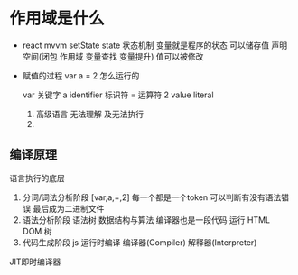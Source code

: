 # 作用域是什么

- react mvvm setState state  状态机制
  变量就是程序的状态 可以储存值 声明空间(闭包 作用域 变量查找  变量提升)
  值可以被修改
- 赋值的过程
  var a = 2 怎么运行的

  var 关键字 a identifier 标识符  = 运算符  2 value  literal
  1. 高级语言
  无法理解 及无法执行
  2. 

## 编译原理
  语言执行的底层 
  1. 分词/词法分析阶段
  [var,a,=,2]
  每一个都是一个token 可以判断有没有语法错误
  最后成为二进制文件
  2. 语法分析阶段
  语法树
  数据结构与算法
  编译器也是一段代码  运行
  HTML <div></div> DOM 树
  3. 代码生成阶段
  js 运行时编译
  编译器(Compiler)
  解释器(Interpreter)


  JIT即时编译器
